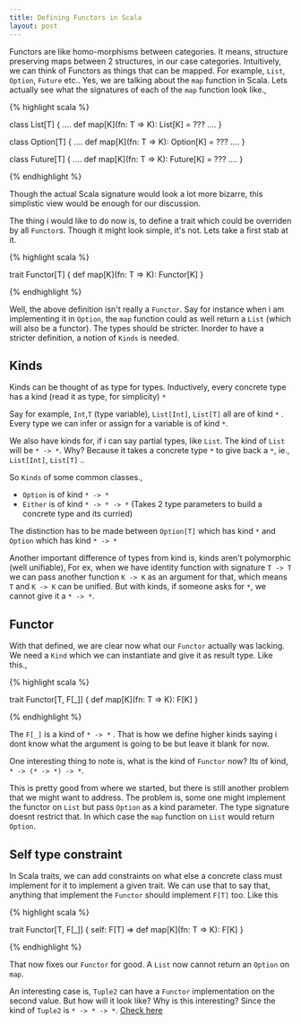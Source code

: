 ```yaml
---
title: Defining Functors in Scala
layout: post
---
```


Functors are like homo-morphisms between categories. It means, structure preserving maps between 2 structures, in our case categories. Intuitively, we can think of Functors as things that can be mapped. For example, `List`, `Option`, `Future` etc.. Yes, we are talking about the `map` function in Scala. Lets actually see what the signatures of each of the `map` function look like.,

{% highlight scala %}

class List[T] {
  ....
  def map[K](fn: T => K): List[K] = ???
  ....
}

class Option[T] {
  ....
  def map[K](fn: T => K): Option[K] = ???
  ....
}

class Future[T] {
  ....
  def map[K](fn: T => K): Future[K] = ???
  ....
}
 
{% endhighlight %}

Though the actual Scala signature would look a lot more bizarre, this simplistic view would be enough for our discussion. 

The thing i would like to do now is, to define a trait which could be overriden by all `Functor`s. Though it might look simple, it's not. Lets take a first stab at it.



{% highlight scala %}

trait Functor[T] {
  def map[K](fn: T => K): Functor[K]
}

{% endhighlight %}


Well, the above definition isn't really a `Functor`. Say for instance when i am implementing it in `Option`, the `map` function could as well return a `List` (which will also be a functor). The types should be stricter. Inorder to have a stricter definition, a notion of `Kinds` is needed.

Kinds
-----

Kinds can be thought of as type for types. Inductively, every concrete type has a kind (read it as type, for simplicity) `*`

Say for example, `Int`,`T` (type variable), `List[Int]`, `List[T]` all are of kind `*` . Every type we can infer or assign for a variable is of kind `*`.

We also have kinds for, if i can say partial types, like `List`. The kind of `List` will be `* -> *`. Why? Because it takes a concrete type `*` to give back a `*`, ie., `List[Int]`, `List[T]` .. 


So `Kinds` of some common classes.,

- `Option` is of kind `* -> *`
- `Either` is of kind `* -> * -> *` (Takes 2 type parameters to build a concrete type and its curried)

The distinction has to be made between `Option[T]` which has kind `*` and `Option` which has kind `* -> *`

Another important difference of types from kind is, kinds aren't polymorphic (well unifiable), For ex, when we have identity function with signature `T -> T` we can pass another function `K -> K` as an argument for that, which means `T` and `K -> K` can be unified. But with kinds, if someone asks for `*`, we cannot give it a `* -> *`. 


Functor
-------

With that defined, we are clear now what our `Functor` actually was lacking. We need a `Kind` which we can instantiate and give it as result type. Like this.,

{% highlight scala %}

trait Functor[T, F[_]] {
  def map[K](fn: T => K): F[K]
}

{% endhighlight %}


The `F[_]` is a kind of `* -> *` . That is how we define higher kinds saying i dont know what the argument is going to be but leave it blank for now.

One interesting thing to note is, what is the kind of `Functor` now? Its of kind, `* -> (* -> *) -> *`.

This is pretty good from where we started, but there is still another problem that we might want to address. The problem is, some one might implement the functor on `List` but pass `Option` as a kind parameter. The type signature doesnt restrict that. In which case the `map` function on `List` would return `Option`. 


Self type constraint
--------------------

In Scala traits, we can add constraints on what else a concrete class must implement for it to implement a given trait. We can use that to say that, anything that implement the `Functor` should implement `F[T]` too. Like this

{% highlight scala %}

trait Functor[T, F[_]] { self: F[T] =>
  def map[K](fn: T => K): F[K]
}

{% endhighlight %}

That now fixes our `Functor` for good. A `List` now cannot return an `Option` on `map`.


An interesting case is, `Tuple2` can have a `Functor` implementation on the second value. But how will it look like? Why is this interesting? Since the kind of `Tuple2` is `* -> * -> *`. [Check here](https://gist.github.com/yellowflash/bbdd8e68aca1e5cb1e7f)
